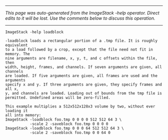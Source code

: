 
---

_This page was auto-generated from the ImageStack -help operator. Direct edits to it will be lost. Use the comments below to discuss this operation._

---

```
ImageStack -help loadblock

-loadblock loads a rectangular portion of a .tmp file. It is roughly equivalent
to a load followed by a crop, except that the file need not fit in memory. The
nine arguments are filename, x, y, t, and c offsets within the file, then
width, height, frames, and channels. If seven arguments are given, all channels
are loaded. If five arguments are given, all frames are used and the arguments
specify x and y. If three arguments are given, they specify frames and all x,
y, and channels are loaded. Loading out of bounds from the tmp file is
permitted. Undefined areas will be zero-filled.

This example multiplies a 512x512x128x3 volume by two, without ever loading it
all into memory:
ImageStack -loadblock foo.tmp 0 0 0 0 512 512 64 3 \
           -scale 2 -saveblock foo.tmp 0 0 0 0
ImageStack -loadblock foo.tmp 0 0 0 64 512 512 64 3 \
           -scale 2 -saveblock foo.tmp 0 0 64 0

```